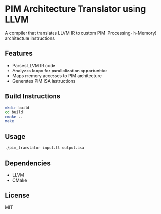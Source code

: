 # PIM Architecture Translator using LLVM

A compiler that translates LLVM IR to custom PIM (Processing-In-Memory) architecture instructions.

## Features
- Parses LLVM IR code
- Analyzes loops for parallelization opportunities
- Maps memory accesses to PIM architecture
- Generates PIM ISA instructions

## Build Instructions
```bash
mkdir build
cd build
cmake ..
make
```

## Usage
```bash
./pim_translator input.ll output.isa
```

## Dependencies
- LLVM
- CMake

## License
MIT